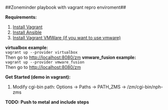 ##Zoneminder playbook with vagrant repro enviroment##
  
**Requirements:**  
1. [Install Vagrant](https://www.vagrantup.com/docs/installation/)  
2. [Install Ansible](http://docs.ansible.com/ansible/intro_installation.html)  
3. [Install Vagrant VMWare (if you want to use vmware)](https://www.vagrantup.com/vmware/)  
  
**virtualbox example:**  
```vagrant up --provider virtualbox```  
Then go to [http://localhost:8080/zm](http://localhost:8080/zm)
**vmware_fusion example:**  
```vagrant up --provider vmware_fusion```  
Then go to [http://localhost:8080/zm](http://localhost:8080/zm)  
  
**Get Started (demo in vagrant):**  
1. Modify cgi-bin path: Options -> Paths -> PATH_ZMS -> /zm/cgi-bin/nph-zms  
  
**TODO: Push to metal and include steps**
